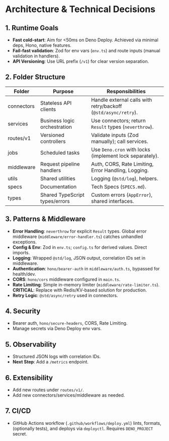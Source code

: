 # Architecture & Technical Decisions

## 1. Runtime Goals
- **Fast cold-start**: Aim for <50ms on Deno Deploy. Achieved via minimal deps, Hono, native features.
- **Fail-fast validation**: Zod for env vars (`env.ts`) and route inputs (manual validation in handlers).
- **API Versioning**: Use URL prefix (`/v1`) for clear version separation.

## 2. Folder Structure
| Folder       | Purpose                                   | Responsibilities                  |
|--------------|-------------------------------------------|-----------------------------------|
| connectors  | Stateless API clients                     | Handle external calls with retry/backoff (`@std/async/retry`). |
| services    | Business logic orchestration              | Use connectors; return `Result` types (`neverthrow`). |
| routes/v1   | Versioned controllers                     | Validate inputs (Zod manually); call services. |
| jobs        | Scheduled tasks                           | Use `Deno.cron` with locks (implement lock separately). |
| middleware  | Request pipeline handlers                 | Auth, CORS, Rate Limiting, Error Handling, Logging. |
| utils       | Shared utilities                          | Logging (`@std/log`), helpers. |
| specs       | Documentation                             | Tech Specs (`SPECS.md`). |
| types       | Shared TypeScript types/errors            | Custom errors (`AppError`), shared interfaces. |

## 3. Patterns & Middleware
- **Error Handling**: `neverthrow` for explicit `Result` types. Global error middleware (`middleware/error-handler.ts`) catches unhandled exceptions.
- **Config & Env**: Zod in `env.ts`; `config.ts` for derived values. Direct imports.
- **Logging**: Wrapped `@std/log`, JSON output, correlation IDs set in middleware.
- **Authentication**: `hono/bearer-auth` in `middleware/auth.ts`, bypassed for health/dev.
- **CORS**: `hono/cors` middleware configured in `main.ts`.
- **Rate Limiting**: Simple in-memory limiter (`middleware/rate-limiter.ts`). **CRITICAL**: Replace with Redis/KV-based solution for production.
- **Retry Logic**: `@std/async/retry` used in connectors.

## 4. Security
- Bearer auth, `hono/secure-headers`, CORS, Rate Limiting.
- Manage secrets via Deno Deploy env vars.

## 5. Observability
- Structured JSON logs with correlation IDs.
- **Next Step**: Add a `/metrics` endpoint.

## 6. Extensibility
- Add new routes under `routes/v1/`.
- Add new connectors/services/middleware as needed.

## 7. CI/CD
- GitHub Actions workflow (`.github/workflows/deploy.yml`) lints, formats, (optionally tests), and deploys via `deployctl`. Requires `DENO_PROJECT` secret.